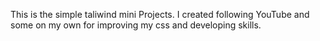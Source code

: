 This is the simple taliwind mini Projects. I created following YouTube and some on my own 
for improving my css and developing skills.